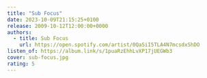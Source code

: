 ```yaml
---
title: "Sub Focus"
date: 2023-10-09T21:15:25+0100
release: 2009-10-12T12:00:00+0000
authors:
  - title: Sub Focus
    url: https://open.spotify.com/artist/0QaSiI5TLA4N7mcsdxShDO
listen_of: https://album.link/s/1puaRzEhhLvXP17jUEGWb3
cover: sub-focus.jpg
rating: 5
---
```

